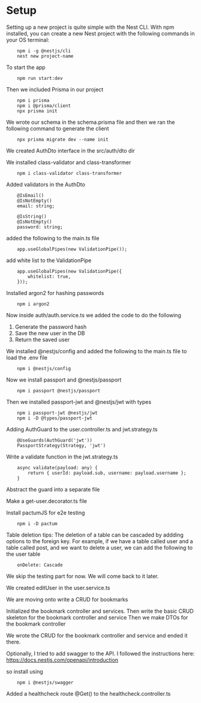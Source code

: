 # Setup
Setting up a new project is quite simple with the Nest CLI. With npm installed, you can create a new Nest project with the following commands in your OS terminal:
```
    npm i -g @nestjs/cli
    nest new project-name
```

To start the app

```
    npm run start:dev
```

Then we included Prisma in our project

```
    npm i prisma
    npm i @prisma/client
    npx prisma init
```

We wrote our schema in the schema.prisma file and then we ran the following command to generate the client

```
    npx prisma migrate dev --name init
```

We created AuthDto interface in the src/auth/dto dir

We installed class-validator and class-transformer

```
    npm i class-validator class-transformer
```

Added validators in the AuthDto

```
    @IsEmail()
    @IsNotEmpty()
    email: string;

    @IsString()
    @IsNotEmpty()
    password: string;
```

added the following to the main.ts file

```
    app.useGlobalPipes(new ValidationPipe());
```
add white list to the ValidationPipe

```
    app.useGlobalPipes(new ValidationPipe({
        whitelist: true,
    }));
```

Installed argon2 for hashing passwords

```
    npm i argon2
```


Now inside auth/auth.service.ts we added the code to do the following

1. Generate the password hash
2. Save the new user in the DB
3. Return the saved user


We installed @nestjs/config and added the following to the main.ts file to load the .env file

```
    npm i @nestjs/config
```

Now we install passport and @nestjs/passport

```
    npm i passport @nestjs/passport
```

Then we installed passport-jwt and @nestjs/jwt with types

```
    npm i passport-jwt @nestjs/jwt
    npm i -D @types/passport-jwt
```

Adding AuthGuard to the user.controller.ts and jwt.strategy.ts

```
    @UseGuards(AuthGuard('jwt'))
    PassportStrategy(Strategy, 'jwt')
```

Write a validate function in the jwt.strategy.ts

```
    async validate(payload: any) {
        return { userId: payload.sub, username: payload.username };
    }
```

Abstract the guard into a separate file


Make a get-user.decorator.ts file


Install pactumJS for e2e testing

```
    npm i -D pactum
```

Table deletion tips: The deletion of a table can be cascaded by addding options to the foreign key. For example, if we have a table called user and a table called post, and we want to delete a user, we can add the following to the user table

```
    onDelete: Cascade
```


We skip the testing part for now. We will come back to it later.

We created editUser in the user.service.ts

We are moving onto write a CRUD for bookmarks

Initialized the bookmark controller and services. 
Then write the basic CRUD skeleton for the bookmark controller and service
Then we make DTOs for the bookmark controller

We wrote the CRUD for the bookmark controller and service and ended it there.


Optionally, I tried to add swagger to the API. I followed the instructions here: https://docs.nestjs.com/openapi/introduction

so install using 

```
    npm i @nestjs/swagger
```


Added a healthcheck route @Get() to the healthcheck.controller.ts